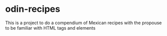 # odin-recipes
This is a project to do a compendium of Mexican recipes with the propouse to be familiar with HTML tags and elements
